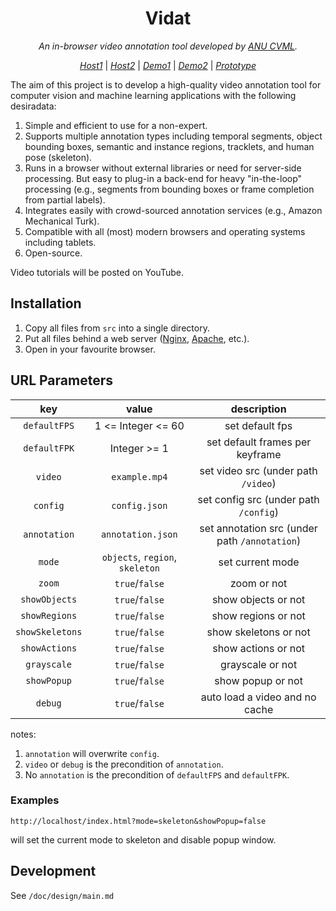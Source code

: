 <div align="center">
<!--   <a href="https://www.anu.edu.au/" target="_blank">
    <img src="src/img/logo.png" alt="ANU logo">
  </a> -->

  # Vidat

  _An in-browser video annotation tool developed by [ANU CVML](https://github.com/anucvml)._

  _[Host1](http://users.cecs.anu.edu.au/~sgould/vidat/)_
  | _[Host2](https://vidat.davidz.cn)_
  | _[Demo1](http://users.cecs.anu.edu.au/~sgould/vidat/?video=needinput.mp4&config=needinputconfig.json)_
  | _[Demo2](https://vidat.davidz.cn/?video=needinput.mp4&annotation=needinput.json#/annotation)_
  | _[Prototype](http://users.cecs.anu.edu.au/~sgould/vidatproto/)_

</div>

The aim of this project is to develop a high-quality video annotation tool for computer vision and machine learning applications with the following desiradata:

1. Simple and efficient to use for a non-expert.
2. Supports multiple annotation types including temporal segments, object bounding boxes, semantic and instance regions, tracklets, and human pose (skeleton).
3. Runs in a browser without external libraries or need for server-side processing. But easy to plug-in a back-end for heavy "in-the-loop" processing (e.g., segments from bounding boxes or frame completion from partial labels).
4. Integrates easily with crowd-sourced annotation services (e.g., Amazon Mechanical Turk).
5. Compatible with all (most) modern browsers and operating systems including tablets.
6. Open-source.

Video tutorials will be posted on YouTube.

## Installation

1. Copy all files from `src` into a single directory.
2. Put all files behind a web server ([Nginx](http://nginx.org/), [Apache](http://httpd.apache.org/), etc.).
3. Open in your favourite browser.

## URL Parameters

|       key       |              value              |                  description                  |
| :-------------: | :-----------------------------: | :-------------------------------------------: |
|  `defaultFPS`   |       1 <= Integer <= 60        |                set default fps                |
|  `defaultFPK`   |          Integer >= 1           |        set default frames per keyframe        |
|     `video`     |          `example.mp4`          |      set video src (under path `/video`)      |
|    `config`     |          `config.json`          |     set config src (under path `/config`)     |
|  `annotation`   |        `annotation.json`        | set annotation src (under path `/annotation`) |
|     `mode`      | `objects`, `region`, `skeleton` |               set current mode                |
|     `zoom`      |         `true`/`false`          |                  zoom or not                  |
|  `showObjects`  |         `true`/`false`          |              show objects or not              |
|  `showRegions`  |         `true`/`false`          |              show regions or not              |
| `showSkeletons` |         `true`/`false`          |             show skeletons or not             |
|  `showActions`  |         `true`/`false`          |              show actions or not              |
|   `grayscale`   |         `true`/`false`          |               grayscale or not                |
|   `showPopup`   |         `true`/`false`          |               show popup or not               |
|     `debug`     |         `true`/`false`          |        auto load a video and no cache         |

notes:

1. `annotation` will overwrite `config`.
2. `video` or `debug` is the precondition of `annotation`.
3. No `annotation` is the precondition of `defaultFPS` and `defaultFPK`.

### Examples

```
http://localhost/index.html?mode=skeleton&showPopup=false
```

will set the current mode to skeleton and disable popup window.

## Development

See `/doc/design/main.md`
